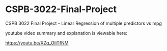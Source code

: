 # CSPB-3022-Final-Project
CSPB 3022 Final Project - Linear Regression of multiple predictors vs mpg

youtube video summary and explanation is viewable here:

https://youtu.be/XZq_OIiTfNM
